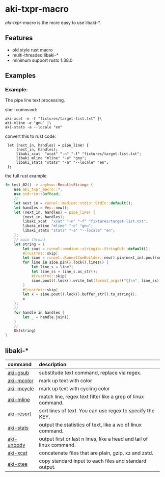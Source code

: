 # aki-txpr-macro

*aki-txpr-macro* is the more easy to use libaki-*.

## Features

- old style rust macro
- multi-threaded libaki-*
- minimum support rustc 1.38.0

## Examples

### Example:

The pipe line text processing.

shell command:

```
aki-xcat -n -f "fixtures/target-list.txt" |\
aki-mline -e "gnu" |\
aki-stats -a --locale "en"
```

convert this to rust code:

```
 let (next_in, handles) = pipe_line! {
     (next_in, handles);
     libaki_xcat  "xcat" "-n" "-f" "fixtures/target-list.txt";
     libaki_mline "mline" "-e" "gnu";
     libaki_stats "stats" "-a" "--locale" "en";
 };
```

the full rust example:

```rust
fn test_02() -> anyhow::Result<String> {
    use aki_txpr_macro::*;
    use std::io::BufRead;
    //
    let next_in = runnel::medium::stdio::StdIn::default();
    let handles = Vec::new();
    let (next_in, handles) = pipe_line! {
        (next_in, handles);
        libaki_xcat  "xcat" "-n" "-f" "fixtures/target-list.txt";
        libaki_mline "mline" "-e" "gnu";
        libaki_stats "stats" "-a" "--locale" "en";
    };
    // main thread
    let string = {
        let sout = runnel::medium::stringio::StringOut::default();
        #[rustfmt::skip]
        let sioe = runnel::RunnelIoeBuilder::new().pin(next_in).pout(sout).build();
        for line in sioe.pin().lock().lines() {
            let line_s = line?;
            let line_ss = line_s.as_str();
            #[rustfmt::skip]
            sioe.pout().lock().write_fmt(format_args!("{}\n", line_ss))?;
        }
        #[rustfmt::skip]
        let x = sioe.pout().lock().buffer_str().to_string();
        x
    };
    //
    for handle in handles {
        let _ = handle.join();
    }
    //
    Ok(string)
}
```

## libaki-*

| command | description |
|:--------|:------------|
| [aki-gsub]   | substitude text command, replace via regex. |
| [aki-mcolor] | mark up text with color |
| [aki-mcycle] | mark up text with cycling color |
| [aki-mline]  | match line, regex text filter like a grep of linux command. |
| [aki-resort] | sort lines of text. You can use regex to specify the KEY. |
| [aki-stats]  | output the statistics of text, like a wc of linux command. |
| [aki-unbody] | output first or last n lines, like a head and tail of linux command. |
| [aki-xcat]   | concatenate files that are plain, gzip, xz and zstd. |
| [aki-xtee]   | copy standard input to each files and standard output. |

[aki-gsub]:https://crates.io/crates/aki-gsub
[aki-mcolor]:https://crates.io/crates/aki-mcolor
[aki-mcycle]:https://crates.io/crates/aki-mcycle
[aki-mline]:https://crates.io/crates/aki-mline
[aki-resort]:https://crates.io/crates/aki-resort
[aki-stats]:https://crates.io/crates/aki-stats
[aki-unbody]:https://crates.io/crates/aki-unbody
[aki-xcat]:https://crates.io/crates/aki-xcat
[aki-xtee]:https://crates.io/crates/aki-xtee
